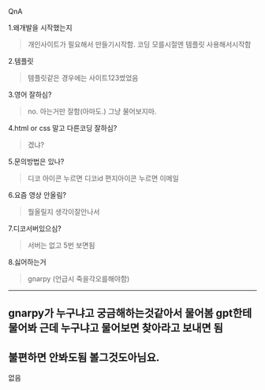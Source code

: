 




















































QnA

1.왜개발을 시작했는지
>개인사이트가 필요해서 만들기시작함.
코딩 모를시절엔 템플릿 사용해서시작함

2.템플릿
>템플릿같은 경우에는 사이트123썼었음

3.영어 잘하심?
>no. 아는거만 잘함(아마도.) 그냥 물어보지마.

4.html or css 말고 다른코딩 잘하심?
>겠냐?

5.문의방법은 있나?
>디코 아이콘 누르면 디코id 편지아이콘 누르면 이메일

6.요즘 영상 안올림?
>뭘올릴지 생각이잘안나서

7.디코서버있으심?
>서버는 없고 5번 보면됨

8.싫어하는거
>gnarpy (언급시 죽을각오를해야함)
----------------
gnarpy가 누구냐고 궁금해하는것같아서 물어봄
gpt한테 물어봐 근데 누구냐고 물어보면 찾아라고 보내면 됨
----------------
불편하면 안봐도됨
볼그것도아님요.
----------------
없음
